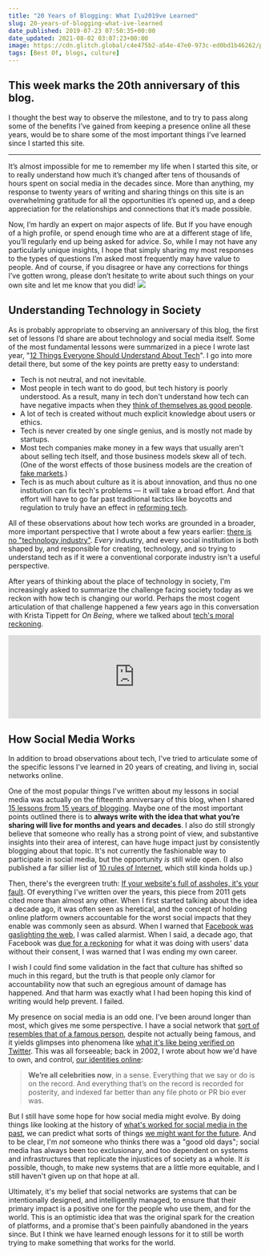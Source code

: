 ```yaml
---
title: "20 Years of Blogging: What I\u2019ve Learned"
slug: 20-years-of-blogging-what-ive-learned
date_published: 2019-07-23 07:50:35+00:00
date_updated: 2021-08-02 03:07:23+00:00
image: https://cdn.glitch.global/c4e475b2-a54e-47e0-973c-ed0bd1b46262/pawel-czerwinski-not-jupiter.jpeg?v=1669585679659
tags: [Best Of, blogs, culture]
---
```

## This week marks the 20th anniversary of this blog. 

I thought the best way to observe the milestone, and to try to pass along some of the benefits I’ve gained from keeping a presence online all these years, would be to share some of the most important things I’ve learned since I started this site.

---

It’s almost impossible for me to remember my life when I started this site, or to really understand how much it’s changed after tens of thousands of hours spent on social media in the decades since. More than anything, my response to twenty years of writing and sharing things on this site is an overwhelming gratitude for all the opportunities it’s opened up, and a deep appreciation for the relationships and connections that it’s made possible.

Now, I’m hardly an expert on major aspects of life. But If you have enough of a high profile, or spend enough time who are at a different stage of life, you’ll regularly end up being asked for advice. So, while I may not have any particularly unique insights, I hope that simply sharing my most responses to the types of questions I’m asked most frequently may have value to people. And of course, if you disagree or have any corrections for things I’ve gotten wrong, please don’t hesitate to write about such things on your own site and let me know that you did!
![](https://cdn.glitch.global/c4e475b2-a54e-47e0-973c-ed0bd1b46262/orange-bar-1.jpeg?v=1669585755257)

## Understanding Technology in Society

As is probably appropriate to observing an anniversary of this blog, the first set of lessons I’d share are about technology and social media itself. Some of the most fundamental lessons were summarized in a piece I wrote last year, "[12 Things Everyone Should Understand About Tech](/2018/04/07/12-things-everyone-should-understand-about-tech/)". I go into more detail there, but some of the key points are pretty easy to understand:

- Tech is not neutral, and not inevitable.
- Most people in tech want to do good, but tech history is poorly understood. As a result, many in tech don't understand how tech can have negative impacts when they [think of themselves as good people](https://medium.com/humane-tech/i-thought-we-re-the-good-guys-852ff9ebd246).
- A lot of tech is created without much explicit knowledge about users or ethics.
- Tech is never created by one single genius, and is mostly not made by startups.
- Most tech companies make money in a few ways that usually aren't about selling tech itself, and those business models skew all of tech. (One of the worst effects of those business models are the creation of [fake markets](https://medium.com/humane-tech/tech-and-the-fake-market-tactic-8bd386e3d382).)
- Tech is as much about culture as it is about innovation, and thus no one institution can fix tech's problems — it will take a broad effort. And that effort will have to go far past traditional tactics like boycotts and regulation to truly have an effect in [reforming tech](/2016/10/06/how_do_we_reform_tech/).

All of these observations about how tech works are grounded in a broader, more important perspective that I wrote about a few years earlier: [there is no "technology industry"](/2016/08/19/there_is_no_technology_industry/). *Every* industry, and every social institution is both shaped by, and responsible for creating, technology, and so trying to understand tech as if it were a conventional corporate industry isn't a useful perspective.

After years of thinking about the place of technology in society, I'm increasingly asked to summarize the challenge facing society today as we reckon with how tech is changing our world. Perhaps the most cogent articulation of that challenge happened a few years ago in this conversation with Krista Tippett for *On Being*, where we talked about [tech's moral reckoning](/2017/01/15/on_being_and_techs_moral_reckoning/).

<iframe width="100%" height="166" scrolling="no" frameborder="no" src="https://w.soundcloud.com/player/?url=https%3A//api.soundcloud.com/tracks/302376062&amp;color=00acd6"></iframe>

## How Social Media Works

In addition to broad observations about tech, I've tried to articulate some of the specific lessons I've learned in 20 years of creating, and living in, social networks online.

One of the most popular things I've written about my lessons in social media was actually on the fifteenth anniversary of this blog, when I shared [15 lessons from 15 years of blogging](/2014/09/25/15_lessons_from_15_years_of_blogging/). Maybe one of the most important points outlined there is to **always write with the idea that what you’re sharing will live for months and years and decades**. I also do still strongly believe that someone who really has a strong point of view, and substantive insights into their area of interest, can have huge impact just by consistently blogging about that topic. It's not currently the fashionable way to participate in social media, but the opportunity *is* still wide open. (I also published a far sillier list of [10 rules of Internet](/2013/07/17/rules_of_internet/), which still kinda holds up.)

Then, there's the evergreen truth: [If your website's full of assholes, it's your fault](/2011/07/20/if_your_websites_full_of_assholes_its_your_fault-2/). Of everything I've written over the years, this piece from 2011 gets cited more than almost any other. When I first started talking about the idea a decade ago, it was often seen as heretical, and the concept of holding online platform owners accountable for the worst social impacts that they enable was commonly seen as absurd. When I warned that [Facebook was gaslighting the web](/2011/11/21/facebook_is_gaslighting_the_web/), I was called alarmist. When I said, a decade ago, that Facebook was [due for a reckoning](/2010/09/13/the_facebook_reckoning-2010/) for what it was doing with users' data without their consent, I was warned that I was ending my own career.

I wish I could find some validation in the fact that culture has shifted so much in this regard, but the truth is that people only clamor for accountability now that such an egregious amount of damage has happened. And that harm was exactly what I had been hoping this kind of writing would help prevent. I failed.

My presence on social media is an odd one. I've been around longer than most, which gives me some perspective. I have a social network that [sort of resembles that of a famous person](/2015/05/24/nobody_famous/), despite not actually being famous, and it yields glimpses into phenomena like [what it's like being verified on Twitter](/2013/03/01/what_its_like_being_verified_on_twitter/). This was all forseeable; back in 2002, I wrote about how we'd have to own, and control, [our identities online](/2002/12/16/privacy_through/):

> ****We’re all celebrities now****, in a sense. Everything that we say or do is on the record. And everything that’s on the record is recorded for posterity, and indexed far better than any file photo or PR bio ever was.

But I still have some hope for how social media might evolve. By doing things like looking at the history of [what's worked for social media in the past](/2016/08/08/the-lost-infrastructure-of-social-media/), we can predict what sorts of things [we might want for the future](/2018/03/22/he-missing-building-blocks-of-the-web/). And to be clear, I'm *not* someone who thinks there was a "good old days"; social media has always been too exclusionary, and too dependent on systems and infrastructures that replicate the injustices of society as a whole. It *is* possible, though, to make new systems that are a little more equitable, and I still haven't given up on that hope at all.

Ultimately, it's my belief that social networks are systems that can be intentionally designed, and intelligently managed, to ensure that their primary impact is a positive one for the people who use them, and for the world. This is an optimistic idea that was the original spark for the creation of platforms, and a promise that's been painfully abandoned in the years since. But I think we have learned enough lessons for it to still be worth trying to make something that works for the world.
